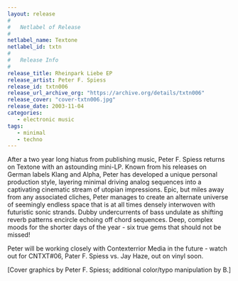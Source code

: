 ```yaml
---
layout: release
#
#   Netlabel of Release
#
netlabel_name: Textone
netlabel_id: txtn
#
#   Release Info
#
release_title: Rheinpark Liebe EP
release_artist: Peter F. Spiess
release_id: txtn006
release_url_archive_org: "https://archive.org/details/txtn006"
release_cover: "cover-txtn006.jpg"
release_date: 2003-11-04
categories:
   - electronic music
tags:
   - minimal
   - techno
---
```

After a two year long hiatus from publishing music, Peter F. Spiess returns on Textone with an astounding mini-LP. Known from his releases on German labels Klang and Alpha, Peter has developed a unique personal production style, layering minimal driving analog sequences into a captivating cinematic stream of utopian impressions. Epic, but miles away from any associated cliches, Peter manages to create an alternate universe of seemingly endless space that is at all times densely interwoven with futuristic sonic strands. Dubby undercurrents of bass undulate as shifting reverb patterns encircle echoing off chord sequences. Deep, complex moods for the shorter days of the year - six true gems that should not be missed!

Peter will be working closely with Contexterrior Media in the future - watch out for CNTXT#06, Pater F. Spiess vs. Jay Haze, out on vinyl soon.

[Cover graphics by Peter F. Spiess; additional color/typo manipulation by B.]